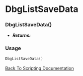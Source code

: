 # DbgListSaveData

### DbgListSaveData()
- ***Returns:*** 

### Usage

```Lua
DbgListSaveData()
```


[Back To Scripting Documentation](../README.md)
